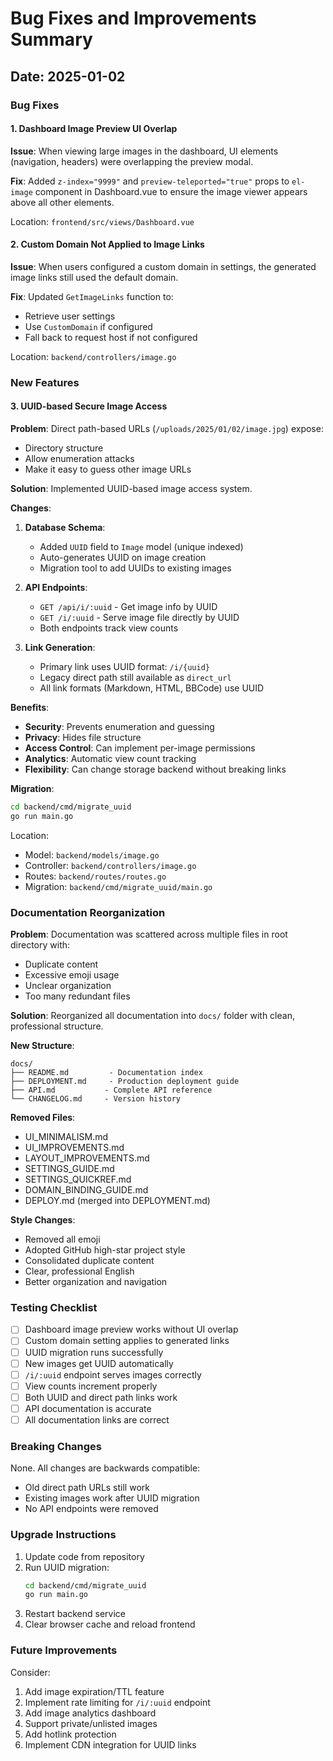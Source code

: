 # Bug Fixes and Improvements Summary

## Date: 2025-01-02

### Bug Fixes

#### 1. Dashboard Image Preview UI Overlap
**Issue**: When viewing large images in the dashboard, UI elements (navigation, headers) were overlapping the preview modal.

**Fix**: Added `z-index="9999"` and `preview-teleported="true"` props to `el-image` component in Dashboard.vue to ensure the image viewer appears above all other elements.

Location: `frontend/src/views/Dashboard.vue`

#### 2. Custom Domain Not Applied to Image Links
**Issue**: When users configured a custom domain in settings, the generated image links still used the default domain.

**Fix**: Updated `GetImageLinks` function to:
- Retrieve user settings
- Use `CustomDomain` if configured
- Fall back to request host if not configured

Location: `backend/controllers/image.go`

### New Features

#### 3. UUID-based Secure Image Access
**Problem**: Direct path-based URLs (`/uploads/2025/01/02/image.jpg`) expose:
- Directory structure
- Allow enumeration attacks
- Make it easy to guess other image URLs

**Solution**: Implemented UUID-based image access system.

**Changes**:
1. **Database Schema**:
   - Added `UUID` field to `Image` model (unique indexed)
   - Auto-generates UUID on image creation
   - Migration tool to add UUIDs to existing images

2. **API Endpoints**:
   - `GET /api/i/:uuid` - Get image info by UUID
   - `GET /i/:uuid` - Serve image file directly by UUID
   - Both endpoints track view counts

3. **Link Generation**:
   - Primary link uses UUID format: `/i/{uuid}`
   - Legacy direct path still available as `direct_url`
   - All link formats (Markdown, HTML, BBCode) use UUID

**Benefits**:
- **Security**: Prevents enumeration and guessing
- **Privacy**: Hides file structure
- **Access Control**: Can implement per-image permissions
- **Analytics**: Automatic view count tracking
- **Flexibility**: Can change storage backend without breaking links

**Migration**:
```bash
cd backend/cmd/migrate_uuid
go run main.go
```

Location: 
- Model: `backend/models/image.go`
- Controller: `backend/controllers/image.go`
- Routes: `backend/routes/routes.go`
- Migration: `backend/cmd/migrate_uuid/main.go`

### Documentation Reorganization

**Problem**: Documentation was scattered across multiple files in root directory with:
- Duplicate content
- Excessive emoji usage
- Unclear organization
- Too many redundant files

**Solution**: Reorganized all documentation into `docs/` folder with clean, professional structure.

**New Structure**:
```
docs/
├── README.md         - Documentation index
├── DEPLOYMENT.md     - Production deployment guide
├── API.md           - Complete API reference
└── CHANGELOG.md     - Version history
```

**Removed Files**:
- UI_MINIMALISM.md
- UI_IMPROVEMENTS.md
- LAYOUT_IMPROVEMENTS.md
- SETTINGS_GUIDE.md
- SETTINGS_QUICKREF.md
- DOMAIN_BINDING_GUIDE.md
- DEPLOY.md (merged into DEPLOYMENT.md)

**Style Changes**:
- Removed all emoji
- Adopted GitHub high-star project style
- Consolidated duplicate content
- Clear, professional English
- Better organization and navigation

### Testing Checklist

- [ ] Dashboard image preview works without UI overlap
- [ ] Custom domain setting applies to generated links
- [ ] UUID migration runs successfully
- [ ] New images get UUID automatically
- [ ] `/i/:uuid` endpoint serves images correctly
- [ ] View counts increment properly
- [ ] Both UUID and direct path links work
- [ ] API documentation is accurate
- [ ] All documentation links are correct

### Breaking Changes

None. All changes are backwards compatible:
- Old direct path URLs still work
- Existing images work after UUID migration
- No API endpoints were removed

### Upgrade Instructions

1. Update code from repository
2. Run UUID migration:
   ```bash
   cd backend/cmd/migrate_uuid
   go run main.go
   ```
3. Restart backend service
4. Clear browser cache and reload frontend

### Future Improvements

Consider:
1. Add image expiration/TTL feature
2. Implement rate limiting for `/i/:uuid` endpoint
3. Add image analytics dashboard
4. Support private/unlisted images
5. Add hotlink protection
6. Implement CDN integration for UUID links

